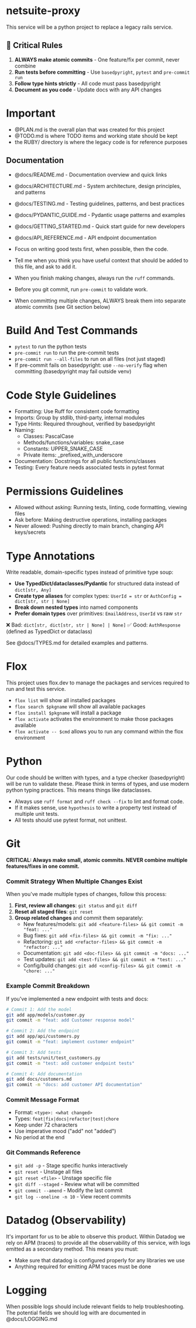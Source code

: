 # netsuite-proxy

This service will be a python project to replace a legacy rails service.

## 🚨 Critical Rules

1. **ALWAYS make atomic commits** - One feature/fix per commit, never combine
2. **Run tests before committing** - Use `basedpyright`, `pytest` and `pre-commit run`
3. **Follow type hints strictly** - All code must pass basedpyright
4. **Document as you code** - Update docs with any API changes

# Important

- @PLAN.md is the overall plan that was created for this project
- @TODO.md is where TODO items and working state should be kept
- the RUBY/ directory is where the legacy code is for reference purposes

## Documentation

- @docs/README.md - Documentation overview and quick links
- @docs/ARCHITECTURE.md - System architecture, design principles, and patterns
- @docs/TESTING.md - Testing guidelines, patterns, and best practices
- @docs/PYDANTIC_GUIDE.md - Pydantic usage patterns and examples
- @docs/GETTING_STARTED.md - Quick start guide for new developers
- @docs/API_REFERENCE.md - API endpoint documentation

- Focus on writing good tests first, when possible, then the code.
- Tell me when you think you have useful context that should be added to this file, and ask to add it.

- When you finish making changes, always run the `ruff` commands.
- Before you git commit, run `pre-commit` to validate work.
- When committing multiple changes, ALWAYS break them into separate atomic commits (see Git section below)

# Build And Test Commands

- `pytest` to run the python tests
- `pre-commit run` to run the pre-commit tests
- `pre-commit run --all-files` to run on all files (not just staged)
- If pre-commit fails on basedpyright: use `--no-verify` flag when committing (basedpyright may fail outside venv)

# Code Style Guidelines

- Formatting: Use Ruff for consistent code formatting
- Imports: Group by stdlib, third-party, internal modules
- Type Hints: Required throughout, verified by basedpyright
- Naming:
  - Classes: PascalCase
  - Methods/functions/variables: snake_case
  - Constants: UPPER_SNAKE_CASE
  - Private items: \_prefixed_with_underscore
- Documentation: Docstrings for all public functions/classes
- Testing: Every feature needs associated tests in pytest format

# Permissions Guidelines

- Allowed without asking: Running tests, linting, code formatting, viewing files
- Ask before: Making destructive operations, installing packages
- Never allowed: Pushing directly to main branch, changing API keys/secrets

# Type Annotations

Write readable, domain-specific types instead of primitive type soup:

- **Use TypedDict/dataclasses/Pydantic** for structured data instead of `dict[str, Any]`
- **Create type aliases** for complex types: `UserId = str` or `AuthConfig = dict[str, str | None]`
- **Break down nested types** into named components
- **Prefer domain types** over primitives: `EmailAddress`, `UserId` vs raw `str`

❌ Bad: `dict[str, dict[str, str | None] | None]`
✅ Good: `AuthResponse` (defined as TypedDict or dataclass)

See @docs/TYPES.md for detailed examples and patterns.

# Flox

This project uses flox.dev to manage the packages and services required to run and test this service.

- `flox list` will show all installed packages
- `flox search $pkgname` will show all available packages
- `flox install $pkgname` will install a package
- `flox activate` activates the environment to make those packages available
- `flox activate -- $cmd` allows you to run any command within the flox environment

# Python

Our code should be written with types, and a type checker (basedpyright) will be run to validate these. Please think in
terms of types, and use modern python typing practices. This means things like dataclasses.

- Always use `ruff format` and `ruff check --fix` to lint and format code.
- If it makes sense, use `hypothesis` to write a property test instead of multiple unit tests.
- All tests should use pytest format, not unittest.

# Git

**CRITICAL: Always make small, atomic commits. NEVER combine multiple features/fixes in one commit.**

### Commit Strategy When Multiple Changes Exist

When you've made multiple types of changes, follow this process:

1. **First, review all changes**: `git status` and `git diff`
2. **Reset all staged files**: `git reset`
3. **Group related changes** and commit them separately:
   - New features/models: `git add <feature-files> && git commit -m "feat: ..."`
   - Bug fixes: `git add <fix-files> && git commit -m "fix: ..."`
   - Refactoring: `git add <refactor-files> && git commit -m "refactor: ..."`
   - Documentation: `git add <doc-files> && git commit -m "docs: ..."`
   - Test updates: `git add <test-files> && git commit -m "test: ..."`
   - Config/build changes: `git add <config-files> && git commit -m "chore: ..."`

### Example Commit Breakdown

If you've implemented a new endpoint with tests and docs:

```bash
# Commit 1: Add the model
git add app/models/customer.py
git commit -m "feat: add Customer response model"

# Commit 2: Add the endpoint
git add app/api/customers.py
git commit -m "feat: implement customer endpoint"

# Commit 3: Add tests
git add tests/unit/test_customers.py
git commit -m "test: add customer endpoint tests"

# Commit 4: Add documentation
git add docs/customers.md
git commit -m "docs: add customer API documentation"
```

### Commit Message Format

- Format: `<type>: <what changed>`
- Types: `feat|fix|docs|refactor|test|chore`
- Keep under 72 characters
- Use imperative mood ("add" not "added")
- No period at the end

### Git Commands Reference

- `git add -p` - Stage specific hunks interactively
- `git reset` - Unstage all files
- `git reset <file>` - Unstage specific file
- `git diff --staged` - Review what will be committed
- `git commit --amend` - Modify the last commit
- `git log --oneline -n 10` - View recent commits

# Datadog (Observability)

It's important for us to be able to observe this product. Within Datadog
we rely on APM (traces) to provide all the observability of this service,
with logs emitted as a secondary method. This means you must:

- Make sure that datadog is configured properly for any libraries we use
- Anything required for emitting APM traces must be done

# Logging

When possible logs should include relevant fields to help troubleshooting.
The potential fields we should log with are documented in @docs/LOGGING.md
